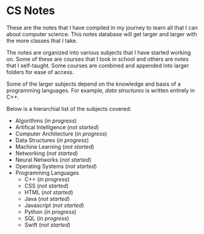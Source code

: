 # CS Notes

These are the notes that I have compiled in my journey to learn all that I can about computer science.  This notes database will get larger and larger with the more classes that I take.

The notes are organized into various subjects that I have started working on.  Some of these are courses that I took in school and others are notes that I self-taught.  Some courses are combined and appended into larger folders for ease of access.

Some of the larger subjects depend on the knowledge and basis of a programming languages.  For example, *data structures* is written entirely in C++.

Below is a hierarchial list of the subjects covered:
* Algorithms (*in progress*)
* Artifical Intelligence (*not started*)
* Computer Architecture (*in progress*)
* Data Structures (*in progress*)
* Machine Learning (*not started*)
* Networking (*not started*)
* Neural Networks (*not started*)
* Operating Systems (*not started*)
* Programming Languages
	* C++ (*in progress*)
	* CSS (*not started*)
	* HTML (*not started*)
	* Java (*not started*)
	* Javascript (*not started*)
	* Python (*in progress*)
	* SQL (*in progress*)
	* Swift (*not started*)
